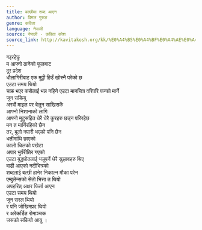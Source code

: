 ```yaml
---
title: बल्छीमा शब्द आएन
author: विमल गुरुङ
genre: कविता
language: नेपाली
source: नेपाली - कविता कोश
source_link: http://kavitakosh.org/kk/%E0%A4%B5%E0%A4%BF%E0%A4%AE%E0%A4%B2_%E0%A4%97%E0%A5%81%E0%A4%B0%E0%A5%81%E0%A4%99
---
```


गइरहेछु  
म आफ्नो ठानेको फूलबाट  
दूर प्रदेश  
धौलागिरीबाट एक मुठ्ठी हिउँ खोस्नै परेको छ  
एउटा समय थियो  
चक्र भएर कसैलाई भन्न नहिने एउटा मानचित्र वरिपरि फन्को मार्ने  
जुन सकियू  
अरबौं माइल पर बेलुन साखिसकें  
आफ्नो निशानाको लागि  
आफ्नो मुटुसहित धेरै धेरै कुरहरु छड्न परिरहेछ  
मन त मार्निरहिको छैन  
तर, बुलो नपारी भएको पनि छैन  
धर्तीमाथि छाएको  
कालो चिलको पखेटा  
अपार भुवँरीतिर गएको  
एउटा युद्धपोतलाई भन्नुपर्ने धेरै सुझावहरु थिए  
बाढी आएको नदीभित्रको  
शब्दलाई बल्छी हानेर निकाल्न मौका परेन  
एम्बुलेन्सको सेतो भित्ता त थियो  
अपहरित् अक्षर फिर्ता आएन  
एउटा समय थियो  
जुन सरल थियो  
र पनि जोखिमप्रद थियो  
र अरेकर्डित रोमाञ्चक  
जसको सकियो आयु ।
